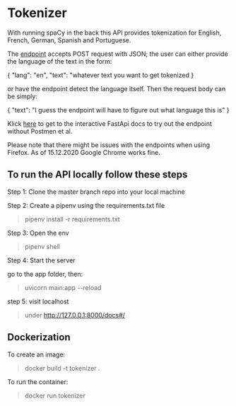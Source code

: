 # Tokenizer

With running spaCy in the back this API provides tokenization for English, French, German, Spanish and Portuguese. 

The [endpoint](https://tokenizer-citibeats.herokuapp.com/tokenizer) accepts POST request with JSON; the user can either provide the language of the text in the form:

{ 
"lang": "en",
"text": "whatever text you want to get tokenized
}


or have the endpoint detect the language itself. Then the request body can be simply:

{
"text": "I guess the endpoint will have to figure out what language this is"
}


Klick [here](https://tokenizer-citibeats.herokuapp.com/docs) to get to the interactive FastApi docs to try out the endpoint without Postmen et al. 

Please note that there might be issues with the endpoints when using Firefox. As of 15.12.2020 Google Chrome works fine. 

## To run the API locally follow these steps

Step 1: Clone the master branch repo into your local machine

Step 2: Create a pipenv using the requirements.txt file

> pipenv install -r requirements.txt

Step 3: Open the env

> pipenv shell

Step 4: Start the server

go to the app folder, then: 

> uvicorn main:app --reload

step 5: visit localhost 

> under http://127.0.0.1:8000/docs#/

## Dockerization 

To create an image:

> docker build -t tokenizer .

To run the container:

> docker run tokenizer











